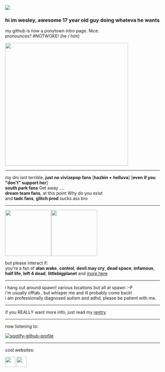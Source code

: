 <!-- nooo... don't look at my raw code >___< -->
<!-- genuinely this is just the madwork of man who usually only uses markdown while attempting html .... -->

<img src="https://komarev.com/ghpvc/?username=cometecti&color=657cc2&style=plastic&label=view+count+!"/>

### hi im wesley, awesome 17 year old guy doing whateva he wants
my github is now a ponytown intro page. Nice.
</br> pronounces? #NOTWOKE! (he / him)

<a href="https://www.tumblr.com/daisanfar/722391227724627968/my-support-group?source=share"><img src="https://files.catbox.moe/h5lduo.png" height="400"/></a> 

------------------------------------------------------------------------------------------------------------------------------------

my dni isnt terrible, **just no vivizepop fans** [**hazbin + helluva**] [**even if you "don't" support her**]
</br>**south park fans** Get away ....
</br>**dream team fans**, at this point Why do you exist
</br>and **tadc fans**, **glitch prod** sucks ass bro

------------------------------------------------------------------

<img src="https://files.catbox.moe/h0h6mf.webp" height="150"/><img src="https://files.catbox.moe/3ty5nk.gif" height="150"/>

but please interact if:
</br> you're a fan of **alan wake**, **control**, **devil may cry**, **dead space**, **infamous**, **half life**, **left 4 dead**, **littlebigplanet** and <a href="https://rentry.co/thedarkplace">more here</a>

------------------------------------------------------------------

i hang out around spawn! various locations but all at spawn :-P 
</br>i'm usually offtab . but whisper me and ill probably come back!
</br>i am professionally diagnosed autism and adhd, please be patient with me.

------------------------------------------------------------------

if you REALLY want more info, just read my <a href="https://rentry.co/nightsprings">rentry</a>

------------------------------------------------------------------

now listening to: 

[![spotify-github-profile](https://spotify-github-profile.vercel.app/api/view?uid=lnsqq008qgesjwmrw5ezq1c5b&cover_image=true&theme=natemoo-re&show_offline=false&background_color=121212&interchange=false&bar_color=53b14f&bar_color_cover=false)](https://github.com/kittinan/spotify-github-profile)

------------------------------------------------------------------

cool websites:

<a href="https://smokepowered.com"><img src="http://smokepowered.com/smoke.gif" height="33"/></a> 
<a href="https://epicblazed.com"><img src="http://smokepowered.com/EpicBlazedButton.png" height="33"/></a>

